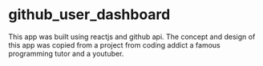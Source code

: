 # github_user_dashboard
This app was built using reactjs and github api.
The concept and design of this app was copied from a project from coding addict a famous programming tutor and a youtuber.
